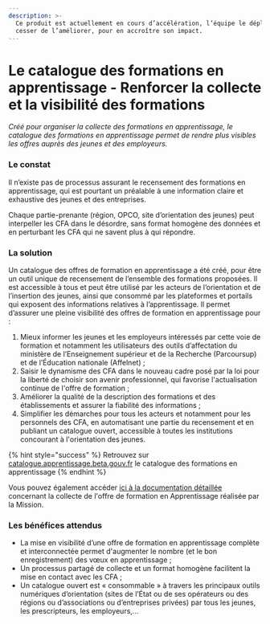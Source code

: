 ```yaml
---
description: >-
  Ce produit est actuellement en cours d’accélération, l’équipe le déploie sans
  cesser de l’améliorer, pour en accroître son impact.
---
```


# Le catalogue des formations en apprentissage - Renforcer la collecte et la visibilité des formations

_Créé pour organiser la collecte des formations en apprentissage, le catalogue des formations en apprentissage permet de rendre plus visibles les offres auprès des jeunes et des employeurs._

### Le constat

Il n’existe pas de processus assurant le recensement des formations en apprentissage, qui est pourtant un préalable à une information claire et exhaustive des jeunes et des entreprises.

Chaque partie-prenante (région, OPCO, site d’orientation des jeunes) peut interpeller les CFA dans le désordre, sans format homogène des données et en perturbant les CFA qui ne savent plus à qui répondre.

### La solution

Un catalogue des offres de formation en apprentissage a été créé, pour être un outil unique de recensement de l’ensemble des formations proposées. Il est accessible à tous et peut être utilisé par les acteurs de l’orientation et de l’insertion des jeunes, ainsi que consommé par les plateformes et portails qui exposent des informations relatives à l’apprentissage. Il permet d’assurer une pleine visibilité des offres de formation en apprentissage pour :&#x20;

1. Mieux informer les jeunes et les employeurs intéressés par cette voie de formation et notamment les utilisateurs des outils d’affectation du ministère de l’Enseignement supérieur et de la Recherche (Parcoursup) et de l’Éducation nationale (Affelnet) ;
2. Saisir le dynamisme des CFA dans le nouveau cadre posé par la loi pour la liberté de choisir son avenir professionnel, qui favorise l'actualisation continue de l'offre de formation ;
3. Améliorer la qualité de la description des formations et des établissements et assurer la fiabilité des informations ;
4. Simplifier les démarches pour tous les acteurs et notamment pour les personnels des CFA, en automatisant une partie du recensement et en publiant un catalogue ouvert, accessible à toutes les institutions concourant à l'orientation des jeunes.

{% hint style="success" %}
Retrouvez sur [catalogue.apprentissage.beta.gouv.fr](https://catalogue.apprentissage.beta.gouv.fr) le catalogue des formations en apprentissage&#x20;
{% endhint %}

Vous pouvez également accéder [ici à la documentation détaillée](https://mission-apprentissage.gitbook.io/catalogue/) concernant la collecte de l'offre de formation en Apprentissage réalisée par la Mission.

### Les bénéfices attendus

* La mise en visibilité d’une offre de formation en apprentissage complète et interconnectée permet d'augmenter le nombre (et le bon enregistrement) des vœux en apprentissage ;&#x20;
* Un processus partagé de collecte et un format homogène facilitent la mise en contact avec les CFA ;&#x20;
* Un catalogue ouvert est « consommable » à travers les principaux outils numériques d’orientation (sites de l’État ou de ses opérateurs ou des régions ou d’associations ou d’entreprises privées) par tous les jeunes, les prescripteurs, les employeurs,…


